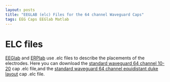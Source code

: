 ```yaml
---
layout: posts
title: "EEGLAB (elc) Files for the 64 channel Waveguard Caps"
tags: EEG Caps EEGlab Matlab
---
```


# ELC files

[EEGlab](https://sccn.ucsd.edu/eeglab/index.php) and [ERPlab](https://erpinfo.org/erplab) use .elc files to describe the placements of 
the electrodes. Here you can download the [standard waveguard 64 channel 10-20](/assets/CA-208.nlr.elc) cap .elc file,and the [standard waveguard 64 channel 
equidistant duke layout](/assets/standard_waveguard64_duke.elc) cap .elc file.